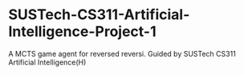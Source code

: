 # SUSTech-CS311-Artificial-Intelligence-Project-1
A MCTS game agent for reversed reversi. Guided by SUSTech CS311 Artificial Intelligence(H)
